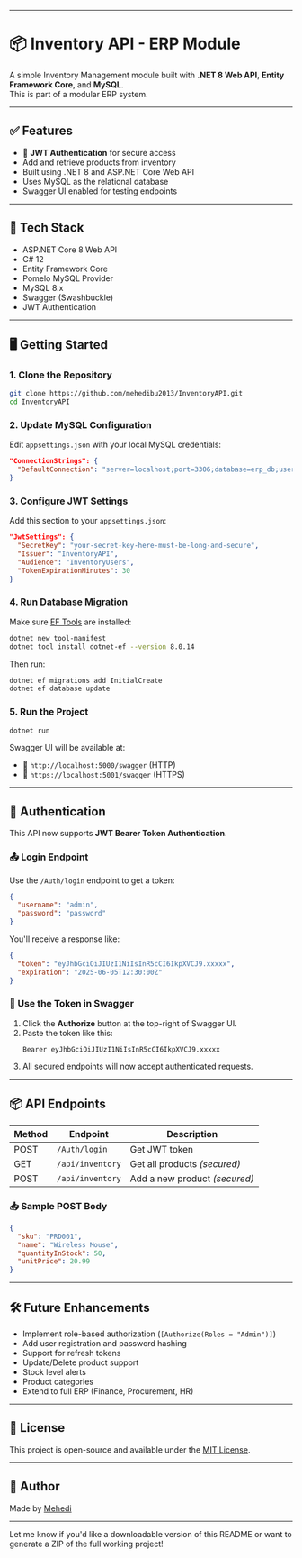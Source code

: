 
---

# 📦 Inventory API - ERP Module

A simple Inventory Management module built with **.NET 8 Web API**, **Entity Framework Core**, and **MySQL**.  
This is part of a modular ERP system.

---

## ✅ Features

- 🔐 **JWT Authentication** for secure access
- Add and retrieve products from inventory
- Built using .NET 8 and ASP.NET Core Web API
- Uses MySQL as the relational database
- Swagger UI enabled for testing endpoints

---

## 🔧 Tech Stack

- ASP.NET Core 8 Web API
- C# 12
- Entity Framework Core
- Pomelo MySQL Provider
- MySQL 8.x
- Swagger (Swashbuckle)
- JWT Authentication

---

## 🖥️ Getting Started

### 1. Clone the Repository

```bash
git clone https://github.com/mehedibu2013/InventoryAPI.git  
cd InventoryAPI
```

### 2. Update MySQL Configuration

Edit `appsettings.json` with your local MySQL credentials:

```json
"ConnectionStrings": {
  "DefaultConnection": "server=localhost;port=3306;database=erp_db;user=root;password=yourpassword"
}
```

### 3. Configure JWT Settings

Add this section to your `appsettings.json`:

```json
"JwtSettings": {
  "SecretKey": "your-secret-key-here-must-be-long-and-secure",
  "Issuer": "InventoryAPI",
  "Audience": "InventoryUsers",
  "TokenExpirationMinutes": 30
}
```

### 4. Run Database Migration

Make sure [EF Tools](https://learn.microsoft.com/en-us/ef/core/cli/dotnet) are installed:

```bash
dotnet new tool-manifest
dotnet tool install dotnet-ef --version 8.0.14
```

Then run:

```bash
dotnet ef migrations add InitialCreate
dotnet ef database update
```

### 5. Run the Project

```bash
dotnet run
```

Swagger UI will be available at:

* 🔗 `http://localhost:5000/swagger` (HTTP)  
* 🔐 `https://localhost:5001/swagger` (HTTPS)

---

## 🔐 Authentication

This API now supports **JWT Bearer Token Authentication**.

### 📤 Login Endpoint

Use the `/Auth/login` endpoint to get a token:

```json
{
  "username": "admin",
  "password": "password"
}
```

You'll receive a response like:

```json
{
  "token": "eyJhbGciOiJIUzI1NiIsInR5cCI6IkpXVCJ9.xxxxx",
  "expiration": "2025-06-05T12:30:00Z"
}
```

### 🔐 Use the Token in Swagger

1. Click the **Authorize** button at the top-right of Swagger UI.
2. Paste the token like this:
   ```
   Bearer eyJhbGciOiJIUzI1NiIsInR5cCI6IkpXVCJ9.xxxxx
   ```
3. All secured endpoints will now accept authenticated requests.

---

## 📦 API Endpoints

| Method | Endpoint         | Description               |
| ------ | ---------------- | ------------------------- |
| POST   | `/Auth/login`    | Get JWT token             |
| GET    | `/api/inventory` | Get all products *(secured)* |
| POST   | `/api/inventory` | Add a new product *(secured)* |

### 📥 Sample POST Body

```json
{
  "sku": "PRD001",
  "name": "Wireless Mouse",
  "quantityInStock": 50,
  "unitPrice": 20.99
}
```

---

## 🛠 Future Enhancements

* Implement role-based authorization (`[Authorize(Roles = "Admin")]`)
* Add user registration and password hashing
* Support for refresh tokens
* Update/Delete product support
* Stock level alerts
* Product categories
* Extend to full ERP (Finance, Procurement, HR)

---

## 🪪 License

This project is open-source and available under the [MIT License](LICENSE).

---

## 👤 Author

Made by [Mehedi](https://github.com/mehedibu2013)

---

Let me know if you'd like a downloadable version of this README or want to generate a ZIP of the full working project!